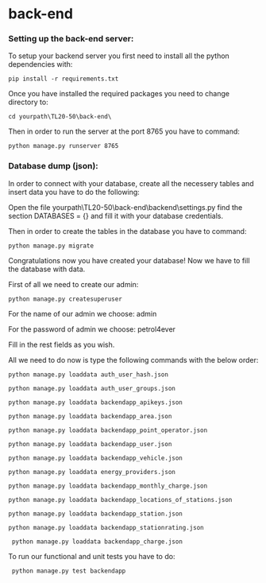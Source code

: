 # back-end

  ### Setting up the back-end server:
  To setup your backend server you first need to install all the python dependencies with:
  
   ``` 
   pip install -r requirements.txt
   ```
   
   Once you have installed the required packages you need to change directory to: 
   
   ``` 
   cd yourpath\TL20-50\back-end\
   ```
   
   Then in order to run the server at the port 8765 you have to command:
   
   ``` 
   python manage.py runserver 8765 
   ```
  
  
  ### Database dump (json):
  
  In order to connect with your database, create all the necessery tables and insert data you have to do the following:
  
  Open the file yourpath\TL20-50\back-end\backend\settings.py find the section DATABASES = {} and fill it with your database credentials.
  
  Then in order to create the tables in the database you have to command:
  
   ``` 
   python manage.py migrate
   ```
   
   Congratulations now you have created your database!
   Now we have to fill the database with data.
   
   First of all we need to create our admin:
   ``` 
   python manage.py createsuperuser
   ```
   
   For the name of our admin we choose:  admin
   
   For the password of admin we choose: petrol4ever
   
   Fill in the rest fields as you wish.
   
   
   All we need to do now is type the following commands with the below order:
   
   ``` 
   python manage.py loaddata auth_user_hash.json
   ```
   
   ``` 
   python manage.py loaddata auth_user_groups.json
   ```
   
   ``` 
   python manage.py loaddata backendapp_apikeys.json
   ```
   
   ``` 
   python manage.py loaddata backendapp_area.json
   ```
   
   ``` 
   python manage.py loaddata backendapp_point_operator.json
   ```
   
   ``` 
   python manage.py loaddata backendapp_user.json
   ```
   
   ``` 
   python manage.py loaddata backendapp_vehicle.json
   ```
   
   ``` 
   python manage.py loaddata energy_providers.json
   ```
   
   ``` 
   python manage.py loaddata backendapp_monthly_charge.json
   ```
   
   ``` 
   python manage.py loaddata backendapp_locations_of_stations.json
   ```
   
   ``` 
   python manage.py loaddata backendapp_station.json
   ```
   
   ``` 
   python manage.py loaddata backendapp_stationrating.json
   ```
   
  ``` 
   python manage.py loaddata backendapp_charge.json
   ```
  
  
  To run our functional and unit tests you have to do:
  ``` 
   python manage.py test backendapp
   ```

